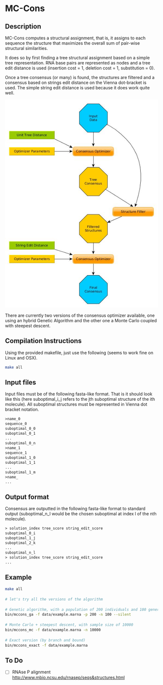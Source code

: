 # MC-Cons


## Description

MC-Cons computes a structural assignment, that is, it assigns to each sequence
the structure that maximizes the overall sum of pair-wise structural
similarities.


It does so by first finding a tree structural assignment based on a simple
tree representation.
RNA base pairs are represented as nodes and a tree edit distance is used
(insertion cost = 1, deletion cost = 1, substitution = 0).

Once a tree consensus (or many) is found, the structures are filtered and a
consensus based on strings edit distance on the Vienna dot-bracket is used.
The simple string edit distance is used because it does work quite well.


![](doc/figs/mccons_flowchart.jpg)


There are currently two versions of the consensus optimizer available,
one using an hybrid Genetic Algorithm and the other one a Monte Carlo
coupled with steepest descent.


## Compilation Instructions

Using the provided makefile, just use the following (seems to work fine
on Linux and OSX).

```bash
make all
```


## Input files

Input files must be of the following fasta-like format.
That is it should look like this (here suboptimal\_i\_j
refers to the jth suboptimal structure of the ith molecule).
All suboptimal structures must be represented in Vienna dot bracket notation.

    >name_0
    sequence_0
    suboptimal_0_0
    suboptimal_0_1
    ...
    suboptimal_0_n
    >name_1
    sequence_1
    suboptimal_1_0
    suboptimal_1_1
    ...
    suboptimal_1_m
    >name_
    ...


## Output format

Consensus are outputted in the following fasta-like format to standard
output (suboptimal\_n\_l would be the chosen suboptimal at index l of
the nth molecule).

    > solution_index tree_score string_edit_score
    suboptimal_0_i
    suboptimal_1_j
    suboptimal_2_k
    ...
    suboptimal_n_l
    > solution_index tree_score string_edit_score
    ...

## Example

```bash
make all

# let's try all the versions of the algorithm

# Genetic algorithm, with a population of 200 individuals and 100 generations
bin/mccons_ga -f data/example.marna -p 200 -n 100 --silent

# Monte Carlo + steepest descent, with sample size of 10000
bin/mccons_mc -f data/example.marna -n 10000

# Exact version (by branch and bound)
bin/mccons_exact -f data/example.marna

```


## To Do
- [ ] RNAse P alignment http://www.mbio.ncsu.edu/rnasep/seqs&structures.html
